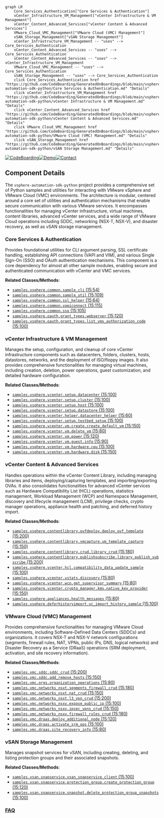 ```mermaid
graph LR
    Core_Services_Authentication["Core Services & Authentication"]
    vCenter_Infrastructure_VM_Management["vCenter Infrastructure & VM Management"]
    vCenter_Content_Advanced_Services["vCenter Content & Advanced Services"]
    VMware_Cloud_VMC_Management["VMware Cloud (VMC) Management"]
    vSAN_Storage_Management["vSAN Storage Management"]
    vCenter_Infrastructure_VM_Management -- "uses" --> Core_Services_Authentication
    vCenter_Content_Advanced_Services -- "uses" --> Core_Services_Authentication
    vCenter_Content_Advanced_Services -- "uses" --> vCenter_Infrastructure_VM_Management
    VMware_Cloud_VMC_Management -- "uses" --> Core_Services_Authentication
    vSAN_Storage_Management -- "uses" --> Core_Services_Authentication
    click Core_Services_Authentication href "https://github.com/CodeBoarding/GeneratedOnBoardings/blob/main/vsphere-automation-sdk-python/Core Services & Authentication.md" "Details"
    click vCenter_Infrastructure_VM_Management href "https://github.com/CodeBoarding/GeneratedOnBoardings/blob/main/vsphere-automation-sdk-python/vCenter Infrastructure & VM Management.md" "Details"
    click vCenter_Content_Advanced_Services href "https://github.com/CodeBoarding/GeneratedOnBoardings/blob/main/vsphere-automation-sdk-python/vCenter Content & Advanced Services.md" "Details"
    click VMware_Cloud_VMC_Management href "https://github.com/CodeBoarding/GeneratedOnBoardings/blob/main/vsphere-automation-sdk-python/VMware Cloud (VMC) Management.md" "Details"
    click vSAN_Storage_Management href "https://github.com/CodeBoarding/GeneratedOnBoardings/blob/main/vsphere-automation-sdk-python/vSAN Storage Management.md" "Details"
```
[![CodeBoarding](https://img.shields.io/badge/Generated%20by-CodeBoarding-9cf?style=flat-square)](https://github.com/CodeBoarding/GeneratedOnBoardings)[![Demo](https://img.shields.io/badge/Try%20our-Demo-blue?style=flat-square)](https://www.codeboarding.org/demo)[![Contact](https://img.shields.io/badge/Contact%20us%20-%20contact@codeboarding.org-lightgrey?style=flat-square)](mailto:contact@codeboarding.org)

## Component Details

The `vsphere-automation-sdk-python` project provides a comprehensive set of Python samples and utilities for interacting with VMware vSphere and VMware Cloud (VMC) environments. The architecture is modular, centered around a core set of utilities and authentication mechanisms that enable secure communication with various VMware services. It encompasses functionalities for managing vCenter infrastructure, virtual machines, content libraries, advanced vCenter services, and a wide range of VMware Cloud operations including SDDC, networking (NSX-T, NSX-V), and disaster recovery, as well as vSAN storage management.

### Core Services & Authentication
Provides foundational utilities for CLI argument parsing, SSL certificate handling, establishing API connections (VAPI and VIM), and various Single Sign-On (SSO) and OAuth authentication mechanisms. This component is a core dependency for almost all other sample modules, enabling secure and authenticated communication with vCenter and VMC services.


**Related Classes/Methods**:

- <a href="https://github.com/vmware/vsphere-automation-sdk-python/blob/master/samples/vsphere/common/sample_cli.py#L15-L54" target="_blank" rel="noopener noreferrer">`samples.vsphere.common.sample_cli` (15:54)</a>
- <a href="https://github.com/vmware/vsphere-automation-sdk-python/blob/master/samples/vsphere/common/sample_util.py#L15-L109" target="_blank" rel="noopener noreferrer">`samples.vsphere.common.sample_util` (15:109)</a>
- <a href="https://github.com/vmware/vsphere-automation-sdk-python/blob/master/samples/vsphere/common/ssl_helper.py#L15-L64" target="_blank" rel="noopener noreferrer">`samples.vsphere.common.ssl_helper` (15:64)</a>
- <a href="https://github.com/vmware/vsphere-automation-sdk-python/blob/master/samples/vsphere/common/vapiconnect.py#L15-L115" target="_blank" rel="noopener noreferrer">`samples.vsphere.common.vapiconnect` (15:115)</a>
- <a href="https://github.com/vmware/vsphere-automation-sdk-python/blob/master/samples/vsphere/common/sso.py#L15-L105" target="_blank" rel="noopener noreferrer">`samples.vsphere.common.sso` (15:105)</a>
- <a href="https://github.com/vmware/vsphere-automation-sdk-python/blob/master/samples/vsphere/oauth/grant_types/webserver.py#L15-L120" target="_blank" rel="noopener noreferrer">`samples.vsphere.oauth.grant_types.webserver` (15:120)</a>
- <a href="https://github.com/vmware/vsphere-automation-sdk-python/blob/master/samples/vsphere/oauth/grant_types/list_vms_authorization_code.py#L15-L100" target="_blank" rel="noopener noreferrer">`samples.vsphere.oauth.grant_types.list_vms_authorization_code` (15:100)</a>


### vCenter Infrastructure & VM Management
Manages the setup, configuration, and cleanup of core vCenter infrastructure components such as datacenters, folders, clusters, hosts, datastores, networks, and the deployment of ISO/floppy images. It also provides comprehensive functionalities for managing virtual machines, including creation, deletion, power operations, guest customization, and detailed hardware configuration.


**Related Classes/Methods**:

- <a href="https://github.com/vmware/vsphere-automation-sdk-python/blob/master/samples/vsphere/vcenter/setup/datacenter.py#L15-L100" target="_blank" rel="noopener noreferrer">`samples.vsphere.vcenter.setup.datacenter` (15:100)</a>
- <a href="https://github.com/vmware/vsphere-automation-sdk-python/blob/master/samples/vsphere/vcenter/setup/cluster.py#L15-L100" target="_blank" rel="noopener noreferrer">`samples.vsphere.vcenter.setup.cluster` (15:100)</a>
- <a href="https://github.com/vmware/vsphere-automation-sdk-python/blob/master/samples/vsphere/vcenter/setup/host.py#L15-L100" target="_blank" rel="noopener noreferrer">`samples.vsphere.vcenter.setup.host` (15:100)</a>
- <a href="https://github.com/vmware/vsphere-automation-sdk-python/blob/master/samples/vsphere/vcenter/setup/datastore.py#L15-L100" target="_blank" rel="noopener noreferrer">`samples.vsphere.vcenter.setup.datastore` (15:100)</a>
- <a href="https://github.com/vmware/vsphere-automation-sdk-python/blob/master/samples/vsphere/vcenter/helper/datacenter_helper.py#L15-L60" target="_blank" rel="noopener noreferrer">`samples.vsphere.vcenter.helper.datacenter_helper` (15:60)</a>
- <a href="https://github.com/vmware/vsphere-automation-sdk-python/blob/master/samples/vsphere/vcenter/setup/testbed_setup.py#L15-L100" target="_blank" rel="noopener noreferrer">`samples.vsphere.vcenter.setup.testbed_setup` (15:100)</a>
- <a href="https://github.com/vmware/vsphere-automation-sdk-python/blob/master/samples/vsphere/vcenter/vm/create/create_default_vm.py#L15-L150" target="_blank" rel="noopener noreferrer">`samples.vsphere.vcenter.vm.create.create_default_vm` (15:150)</a>
- <a href="https://github.com/vmware/vsphere-automation-sdk-python/blob/master/samples/vsphere/vcenter/vm/delete_vm.py#L15-L80" target="_blank" rel="noopener noreferrer">`samples.vsphere.vcenter.vm.delete_vm` (15:80)</a>
- <a href="https://github.com/vmware/vsphere-automation-sdk-python/blob/master/samples/vsphere/vcenter/vm/power.py#L15-L120" target="_blank" rel="noopener noreferrer">`samples.vsphere.vcenter.vm.power` (15:120)</a>
- <a href="https://github.com/vmware/vsphere-automation-sdk-python/blob/master/samples/vsphere/vcenter/vm/guest/info.py#L15-L90" target="_blank" rel="noopener noreferrer">`samples.vsphere.vcenter.vm.guest.info` (15:90)</a>
- <a href="https://github.com/vmware/vsphere-automation-sdk-python/blob/master/samples/vsphere/vcenter/vm/hardware/cpu.py#L15-L100" target="_blank" rel="noopener noreferrer">`samples.vsphere.vcenter.vm.hardware.cpu` (15:100)</a>
- <a href="https://github.com/vmware/vsphere-automation-sdk-python/blob/master/samples/vsphere/vcenter/vm/hardware/disk.py#L15-L150" target="_blank" rel="noopener noreferrer">`samples.vsphere.vcenter.vm.hardware.disk` (15:150)</a>


### vCenter Content & Advanced Services
Handles operations within the vCenter Content Library, including managing libraries and items, deploying/capturing templates, and importing/exporting OVAs. It also consolidates functionalities for advanced vCenter services such as Hardware Compatibility List (HCL) operations, statistics management, Workload Management (WCP) and Namespace Management, discovery and lifecycle management (LCM), privilege checks, crypto manager operations, appliance health and patching, and deferred history import.


**Related Classes/Methods**:

- <a href="https://github.com/vmware/vsphere-automation-sdk-python/blob/master/samples/vsphere/contentlibrary/ovfdeploy/deploy_ovf_template.py#L15-L200" target="_blank" rel="noopener noreferrer">`samples.vsphere.contentlibrary.ovfdeploy.deploy_ovf_template` (15:200)</a>
- <a href="https://github.com/vmware/vsphere-automation-sdk-python/blob/master/samples/vsphere/contentlibrary/vmcapture/vm_template_capture.py#L15-L150" target="_blank" rel="noopener noreferrer">`samples.vsphere.contentlibrary.vmcapture.vm_template_capture` (15:150)</a>
- <a href="https://github.com/vmware/vsphere-automation-sdk-python/blob/master/samples/vsphere/contentlibrary/crud/library_crud.py#L15-L180" target="_blank" rel="noopener noreferrer">`samples.vsphere.contentlibrary.crud.library_crud` (15:180)</a>
- <a href="https://github.com/vmware/vsphere-automation-sdk-python/blob/master/samples/vsphere/contentlibrary/publishsubscribe/library_publish_subscribe.py#L15-L200" target="_blank" rel="noopener noreferrer">`samples.vsphere.contentlibrary.publishsubscribe.library_publish_subscribe` (15:200)</a>
- <a href="https://github.com/vmware/vsphere-automation-sdk-python/blob/master/samples/vsphere/vcenter/hcl/compatibility_data_update_sample.py#L15-L100" target="_blank" rel="noopener noreferrer">`samples.vsphere.vcenter.hcl.compatibility_data_update_sample` (15:100)</a>
- <a href="https://github.com/vmware/vsphere-automation-sdk-python/blob/master/samples/vsphere/vcenter/vstats/discovery.py#L15-L80" target="_blank" rel="noopener noreferrer">`samples.vsphere.vcenter.vstats.discovery` (15:80)</a>
- <a href="https://github.com/vmware/vsphere-automation-sdk-python/blob/master/samples/vsphere/vcenter/wcp/get_supervisor_summary.py#L15-L80" target="_blank" rel="noopener noreferrer">`samples.vsphere.vcenter.wcp.get_supervisor_summary` (15:80)</a>
- <a href="https://github.com/vmware/vsphere-automation-sdk-python/blob/master/samples/vsphere/vcenter/crypto_manager/kms/native_key_provider.py#L15-L150" target="_blank" rel="noopener noreferrer">`samples.vsphere.vcenter.crypto_manager.kms.native_key_provider` (15:150)</a>
- <a href="https://github.com/vmware/vsphere-automation-sdk-python/blob/master/samples/vsphere/appliances/health_messages.py#L15-L80" target="_blank" rel="noopener noreferrer">`samples.vsphere.appliances.health_messages` (15:80)</a>
- <a href="https://github.com/vmware/vsphere-automation-sdk-python/blob/master/samples/vsphere/deferhistoryimport/vc_import_history_sample.py#L15-L100" target="_blank" rel="noopener noreferrer">`samples.vsphere.deferhistoryimport.vc_import_history_sample` (15:100)</a>


### VMware Cloud (VMC) Management
Provides comprehensive functionalities for managing VMware Cloud environments, including Software-Defined Data Centers (SDDCs) and organizations. It covers NSX-T and NSX-V network configurations (segments, firewall rules, NAT, VPNs, public IPs, DNS, logical networks) and Disaster Recovery as a Service (DRaaS) operations (SRM deployment, activation, and site recovery information).


**Related Classes/Methods**:

- <a href="https://github.com/vmware/vsphere-automation-sdk-python/blob/master/samples/vmc/sddc/sddc_crud.py#L15-L200" target="_blank" rel="noopener noreferrer">`samples.vmc.sddc.sddc_crud` (15:200)</a>
- <a href="https://github.com/vmware/vsphere-automation-sdk-python/blob/master/samples/vmc/sddc/add_remove_hosts.py#L15-L150" target="_blank" rel="noopener noreferrer">`samples.vmc.sddc.add_remove_hosts` (15:150)</a>
- <a href="https://github.com/vmware/vsphere-automation-sdk-python/blob/master/samples/vmc/orgs/organization_operations.py#L15-L80" target="_blank" rel="noopener noreferrer">`samples.vmc.orgs.organization_operations` (15:80)</a>
- <a href="https://github.com/vmware/vsphere-automation-sdk-python/blob/master/samples/vmc/networks_nsxt/segments_firewall_crud.py#L15-L180" target="_blank" rel="noopener noreferrer">`samples.vmc.networks_nsxt.segments_firewall_crud` (15:180)</a>
- <a href="https://github.com/vmware/vsphere-automation-sdk-python/blob/master/samples/vmc/networks_nsxt/nat_crud.py#L15-L150" target="_blank" rel="noopener noreferrer">`samples.vmc.networks_nsxt.nat_crud` (15:150)</a>
- <a href="https://github.com/vmware/vsphere-automation-sdk-python/blob/master/samples/vmc/networks_nsxt/l3_vpn_crud.py#L15-L200" target="_blank" rel="noopener noreferrer">`samples.vmc.networks_nsxt.l3_vpn_crud` (15:200)</a>
- <a href="https://github.com/vmware/vsphere-automation-sdk-python/blob/master/samples/vmc/networks_nsxv/expose_public_ip.py#L15-L100" target="_blank" rel="noopener noreferrer">`samples.vmc.networks_nsxv.expose_public_ip` (15:100)</a>
- <a href="https://github.com/vmware/vsphere-automation-sdk-python/blob/master/samples/vmc/networks_nsxv/ipsec_vpns_crud.py#L15-L150" target="_blank" rel="noopener noreferrer">`samples.vmc.networks_nsxv.ipsec_vpns_crud` (15:150)</a>
- <a href="https://github.com/vmware/vsphere-automation-sdk-python/blob/master/samples/vmc/networks_nsxv/firewall_rules_crud.py#L15-L180" target="_blank" rel="noopener noreferrer">`samples.vmc.networks_nsxv.firewall_rules_crud` (15:180)</a>
- <a href="https://github.com/vmware/vsphere-automation-sdk-python/blob/master/samples/vmc/draas/deploy_additional_node.py#L15-L120" target="_blank" rel="noopener noreferrer">`samples.vmc.draas.deploy_additional_node` (15:120)</a>
- <a href="https://github.com/vmware/vsphere-automation-sdk-python/blob/master/samples/vmc/draas/activate_srm_ops.py#L15-L100" target="_blank" rel="noopener noreferrer">`samples.vmc.draas.activate_srm_ops` (15:100)</a>
- <a href="https://github.com/vmware/vsphere-automation-sdk-python/blob/master/samples/vmc/draas/site_recovery_info.py#L15-L80" target="_blank" rel="noopener noreferrer">`samples.vmc.draas.site_recovery_info` (15:80)</a>


### vSAN Storage Management
Manages snapshot services for vSAN, including creating, deleting, and listing protection groups and their associated snapshots.


**Related Classes/Methods**:

- <a href="https://github.com/vmware/vsphere-automation-sdk-python/blob/master/samples/vsan/snapservice/vsan_snapservice_client.py#L15-L100" target="_blank" rel="noopener noreferrer">`samples.vsan.snapservice.vsan_snapservice_client` (15:100)</a>
- <a href="https://github.com/vmware/vsphere-automation-sdk-python/blob/master/samples/vsan/snapservice/protection_group/create_protection_group.py#L15-L120" target="_blank" rel="noopener noreferrer">`samples.vsan.snapservice.protection_group.create_protection_group` (15:120)</a>
- <a href="https://github.com/vmware/vsphere-automation-sdk-python/blob/master/samples/vsan/snapservice/snapshot/delete_protection_group_snapshots.py#L15-L100" target="_blank" rel="noopener noreferrer">`samples.vsan.snapservice.snapshot.delete_protection_group_snapshots` (15:100)</a>




### [FAQ](https://github.com/CodeBoarding/GeneratedOnBoardings/tree/main?tab=readme-ov-file#faq)